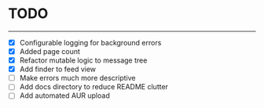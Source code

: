 # TODO
___

 - [x] Configurable logging for background errors
 - [x] Added page count
 - [x] Refactor mutable logic to message tree
 - [x] Add finder to feed view
 - [ ] Make errors much more descriptive
 - [ ] Add docs directory to reduce README clutter
 - [ ] Add automated AUR upload
